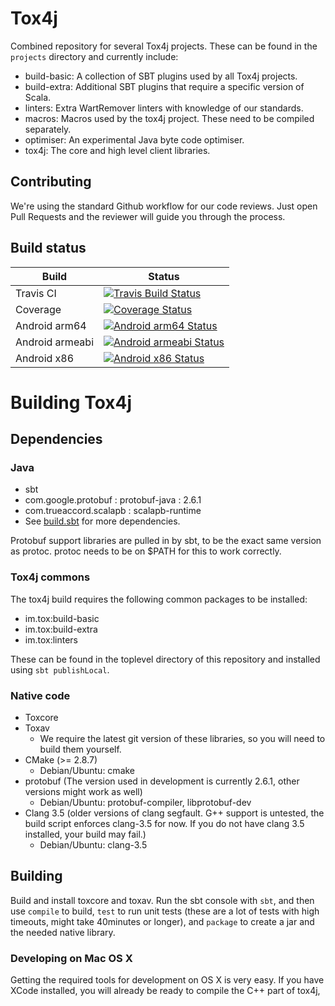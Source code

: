 # Tox4j

Combined repository for several Tox4j projects. These can be found in the
`projects` directory and currently include:

- build-basic: A collection of SBT plugins used by all Tox4j projects.
- build-extra: Additional SBT plugins that require a specific version of Scala.
- linters: Extra WartRemover linters with knowledge of our standards.
- macros: Macros used by the tox4j project. These need to be compiled separately.
- optimiser: An experimental Java byte code optimiser.
- tox4j: The core and high level client libraries.


## Contributing

We're using the standard Github workflow for our code reviews. Just open Pull
Requests and the reviewer will guide you through the process.


## Build status

|      Build      |   Status  |
|-----------------|-----------|
| Travis CI       | [![Travis Build Status](https://api.travis-ci.org/tox4j/tox4j.svg)](https://travis-ci.org/tox4j/tox4j) | 
| Coverage        | [![Coverage Status](https://coveralls.io/repos/tox4j/tox4j/badge.svg?branch=master)](https://coveralls.io/r/tox4j/tox4j?branch=master) |
| Android arm64   | [![Android arm64 Status](https://build.tox.chat/buildStatus/icon?job=tox4j_build_android_arm64_release)](https://build.tox.chat/job/tox4j_build_android_arm64_release/) |
| Android armeabi | [![Android armeabi Status](https://build.tox.chat/buildStatus/icon?job=tox4j_build_android_armel_release)](https://build.tox.chat/job/tox4j_build_android_armel_release/) |
| Android x86     | [![Android x86 Status](https://build.tox.chat/buildStatus/icon?job=tox4j_build_android_x86_release)](https://build.tox.chat/job/tox4j_build_android_x86_release/) |


# Building Tox4j

## Dependencies

### Java

* sbt
* com.google.protobuf : protobuf-java : 2.6.1
* com.trueaccord.scalapb : scalapb-runtime
* See [build.sbt](build.sbt) for more dependencies.

Protobuf support libraries are pulled in by sbt, to be the exact same version
as protoc. protoc needs to be on $PATH for this to work correctly.

### Tox4j commons

The tox4j build requires the following common packages to be installed:

* im.tox:build-basic
* im.tox:build-extra
* im.tox:linters

These can be found in the toplevel directory of this repository and installed
using `sbt publishLocal`.

### Native code

* Toxcore
* Toxav
  * We require the latest git version of these libraries, so you will need to build them yourself.
* CMake (>= 2.8.7)
  * Debian/Ubuntu: cmake
* protobuf (The version used in development is currently 2.6.1, other versions might work as well)
  * Debian/Ubuntu: protobuf-compiler, libprotobuf-dev
* Clang 3.5 (older versions of clang segfault. G++ support is untested, the build script enforces clang-3.5 for now. If you do not have clang 3.5 installed, your build may fail.)
  * Debian/Ubuntu: clang-3.5

## Building

Build and install toxcore and toxav. Run the sbt console with ```sbt```, and
then use ```compile``` to build, ```test``` to run unit tests (these are a lot
of tests with high timeouts, might take 40minutes or longer), and
```package``` to create a jar and the needed native library.

### Developing on Mac OS X

Getting the required tools for development on OS X is very easy. If you have
XCode installed, you will already be ready to compile the C++ part of tox4j,
